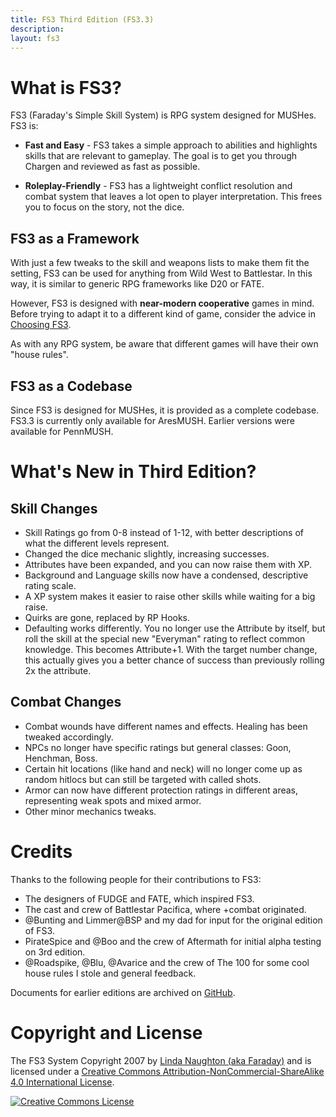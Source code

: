 ```yaml
---
title: FS3 Third Edition (FS3.3)
description:
layout: fs3
---
```


# What is FS3?

FS3 (Faraday's Simple Skill System) is RPG system designed for MUSHes.  FS3 is:

* **Fast and Easy** - FS3 takes a simple approach to abilities and highlights skills that are relevant to gameplay.  The goal is to get you through Chargen and reviewed as fast as possible.

* **Roleplay-Friendly** - FS3 has a lightweight conflict resolution and combat system that leaves a lot open to player interpretation.  This frees you to focus on the story, not the dice.

## FS3 as a Framework

With just a few tweaks to the skill and weapons lists to make them fit the setting, FS3 can be used for anything from Wild West to Battlestar.  In this way, it is similar to generic RPG frameworks like D20 or FATE.

However, FS3 is designed with **near-modern cooperative** games in mind.  Before trying to adapt it to a different kind of game, consider the advice in [Choosing FS3](/fs3/fs3-3/choosing-fs3).

As with any RPG system, be aware that different games will have their own "house rules".

## FS3 as a Codebase

Since FS3 is designed for MUSHes, it is provided as a complete codebase.  FS3.3 is currently only available for AresMUSH.  Earlier versions were available for PennMUSH.

# What's New in Third Edition?

## Skill Changes

* Skill Ratings go from 0-8 instead of 1-12, with better descriptions of what the different levels represent.
* Changed the dice mechanic slightly, increasing successes.  
* Attributes have been expanded, and you can now raise them with XP.
* Background and Language skills now have a condensed, descriptive rating scale.
* A XP system makes it easier to raise other skills while waiting for a big raise.
* Quirks are gone, replaced by RP Hooks.
* Defaulting works differently.  You no longer use the Attribute by itself, but roll the skill at the special new "Everyman" rating to reflect common knowledge.  This becomes Attribute+1.  With the target number change, this actually gives you a better chance of success than previously rolling 2x the attribute.

## Combat Changes

* Combat wounds have different names and effects.  Healing has been tweaked accordingly.
* NPCs no longer have specific ratings but general classes:  Goon, Henchman, Boss.
* Certain hit locations (like hand and neck) will no longer come up as random hitlocs but can still be targeted with called shots.
* Armor can now have different protection ratings in different areas, representing weak spots and mixed armor.
* Other minor mechanics tweaks.

# Credits

Thanks to the following people for their contributions to FS3:

* The designers of FUDGE and FATE, which inspired FS3.
* The cast and crew of Battlestar Pacifica, where +combat originated.
* @Bunting and Limmer@BSP and my dad for input for the original edition of FS3.  
* PirateSpice and @Boo and the crew of Aftermath for initial alpha testing on 3rd edition.
* @Roadspike, @Blu, @Avarice and the crew of The 100 for some cool house rules I stole and general feedback.

Documents for earlier editions are archived on [GitHub](https://github.com/lynnfaraday/MUSH/tree/master/farasoftcode/Docs).

# Copyright and License

<span xmlns:dct="http://purl.org/dc/terms/" href="http://purl.org/dc/dcmitype/Text" property="dct:title" rel="dct:type">The FS3 System</span>  Copyright 2007 by <a xmlns:cc="http://creativecommons.org/ns#" href="http://www.aresmush.com" property="cc:attributionName" rel="cc:attributionURL">Linda Naughton (aka Faraday)</a> and is licensed under a <a rel="license" href="http://creativecommons.org/licenses/by-nc-sa/4.0/">Creative Commons Attribution-NonCommercial-ShareAlike 4.0 International License</a>.

<a rel="license" href="http://creativecommons.org/licenses/by-nc-sa/4.0/"><img alt="Creative Commons License" style="border-width:0" src="https://i.creativecommons.org/l/by-nc-sa/4.0/88x31.png" /></a>

